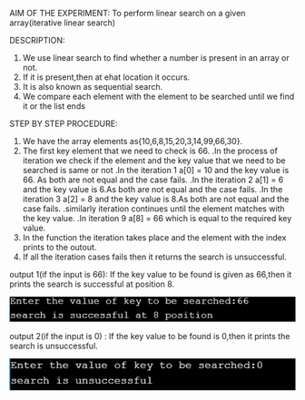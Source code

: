 AIM OF THE EXPERIMENT: To perform linear search on a given array(iterative linear search)

DESCRIPTION:
1. We use linear search to find whether a number is present in an array or not.
2. If it is present,then at ehat location it occurs.
3. It is also known as sequential search.
4. We compare each element with the element to be searched until we find it or the list ends

STEP BY STEP PROCEDURE:
1. We have the array elements as{10,6,8,15,20,3,14,99,66,30}.
2. The first key element that we need to check is 66.
  .In the process of iteration we check if the element and the key value that we need to be searched is same or not
  .In the iteration 1 a[0] = 10 and the key value is 66. As both are not equal and the case fails.
  .In the iteration 2 a[1] = 6 and the key value is 6.As both are not equal and the case fails.
  .In the iteration 3 a[2] = 8 and the key value is 8.As both are not equal and the case fails.
  .similarly iteration continues until the element matches with the key value.
  .In iteration 9 a[8] = 66 which is equal to the required key value.
3. In the function the iteration takes place and the element with the index prints to the outout.
4. If all the iteration cases fails then it returns the search is unsuccessful.

output 1(if the input is 66): If the key value to be found is given as 66,then it prints the search is successful at position 8.

![output 1](linear_search.1.PNG)

output 2(if the input is 0) : If the key value to be found is 0,then it prints the search is unsuccessful.

![output 2](linear_search.2.PNG)

